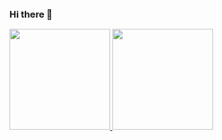 ### Hi there 👋


<div>
  <a href="https://github.com/marcelofelipesilva">
  <img height="180em" src="https://github-readme-stats.vercel.app/api?username=marcelofelipesilva&show_icons=true&theme=dracula&include_all_commits=true&count_private=true"/>
  <img height="180em" src="https://github-readme-stats.vercel.app/api/top-langs/?username=marcelofelipesilva&layout=compact&langs_count=7&theme=dracula"/>
</div>

